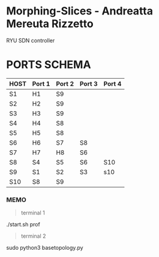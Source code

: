 # Morphing-Slices - Andreatta Mereuta Rizzetto
RYU SDN controller

# PORTS SCHEMA

|HOST|Port 1|Port 2|Port 3|Port 4|
|--|--|--|--|--|
S1|  H1  | S9  | 	    |
S2|  H2	 | S9	 | 	    |
S3|  H3	 | S9	 |    | 	
S4|  H4	 | S8	 | 	    |
S5|  H5	 | S8	 | 	    |
S6|  H6	 | S7	 | 	S8    |
S7|  H7	 | H8	 | S6 | 
S8|  S4 | 	S5 | 	 S6   | S10
S9| S1 	 | 	S2 | 	S3    | s10
S10|  S8 | S9 |  |  


### MEMO
> terminal 1

./start.sh prof

> terminal 2

sudo python3 basetopology.py
